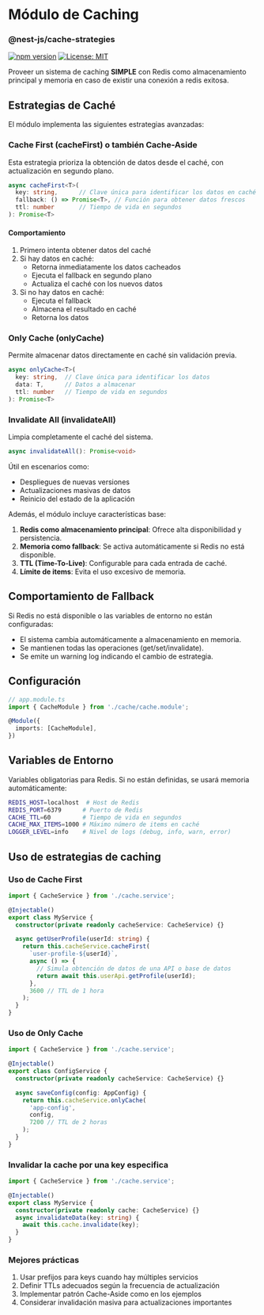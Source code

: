 # Módulo de Caching

### @nest-js/cache-strategies

[![npm version](https://img.shields.io/npm/v/@nest-js/cache-strategies.svg)](https://www.npmjs.com/package/@nest-js/cache-strategies)
[![License: MIT](https://img.shields.io/badge/License-MIT-yellow.svg)](https://opensource.org/licenses/MIT)


Proveer un sistema de caching <strong>SIMPLE</strong> con Redis como almacenamiento principal y memoria en caso de existir una conexión a redis exitosa.

## Estrategias de Caché
El módulo implementa las siguientes estrategias avanzadas:

### Cache First (cacheFirst) o también Cache-Aside
Esta estrategia prioriza la obtención de datos desde el caché, con actualización en segundo plano.

```typescript
async cacheFirst<T>(
  key: string,      // Clave única para identificar los datos en caché
  fallback: () => Promise<T>, // Función para obtener datos frescos
  ttl: number       // Tiempo de vida en segundos
): Promise<T>
```

#### Comportamiento
1. Primero intenta obtener datos del caché
2. Si hay datos en caché:
   - Retorna inmediatamente los datos cacheados
   - Ejecuta el fallback en segundo plano
   - Actualiza el caché con los nuevos datos
3. Si no hay datos en caché:
   - Ejecuta el fallback
   - Almacena el resultado en caché
   - Retorna los datos

### Only Cache (onlyCache)
Permite almacenar datos directamente en caché sin validación previa.

```typescript
async onlyCache<T>(
  key: string,  // Clave única para identificar los datos
  data: T,      // Datos a almacenar
  ttl: number   // Tiempo de vida en segundos
): Promise<T>
```

### Invalidate All (invalidateAll)
Limpia completamente el caché del sistema.

```typescript
async invalidateAll(): Promise<void>
```

Útil en escenarios como:
- Despliegues de nuevas versiones
- Actualizaciones masivas de datos
- Reinicio del estado de la aplicación

Además, el módulo incluye características base:
1. **Redis como almacenamiento principal**: Ofrece alta disponibilidad y persistencia.
2. **Memoria como fallback**: Se activa automáticamente si Redis no está disponible.
3. **TTL (Time-To-Live)**: Configurable para cada entrada de caché.
4. **Límite de items**: Evita el uso excesivo de memoria.

## Comportamiento de Fallback

Si Redis no está disponible o las variables de entorno no están configuradas:
- El sistema cambia automáticamente a almacenamiento en memoria.
- Se mantienen todas las operaciones (get/set/invalidate).
- Se emite un warning log indicando el cambio de estrategia.

## Configuración
```typescript
// app.module.ts
import { CacheModule } from './cache/cache.module';

@Module({
  imports: [CacheModule],
})
```

## Variables de Entorno
Variables obligatorias para Redis. Si no están definidas, se usará memoria automáticamente:

```bash
REDIS_HOST=localhost  # Host de Redis
REDIS_PORT=6379      # Puerto de Redis
CACHE_TTL=60         # Tiempo de vida en segundos
CACHE_MAX_ITEMS=1000 # Máximo número de items en caché
LOGGER_LEVEL=info    # Nivel de logs (debug, info, warn, error)
```

## Uso de estrategias de caching

### Uso de Cache First
```typescript
import { CacheService } from './cache.service';

@Injectable()
export class MyService {
  constructor(private readonly cacheService: CacheService) {}

  async getUserProfile(userId: string) {
    return this.cacheService.cacheFirst(
      `user-profile-${userId}`,
      async () => {
        // Simula obtención de datos de una API o base de datos
        return await this.userApi.getProfile(userId);
      },
      3600 // TTL de 1 hora
    );
  }
}
```

### Uso de Only Cache
```typescript
import { CacheService } from './cache.service';

@Injectable()
export class ConfigService {
  constructor(private readonly cacheService: CacheService) {}

  async saveConfig(config: AppConfig) {
    return this.cacheService.onlyCache(
      'app-config',
      config,
      7200 // TTL de 2 horas
    );
  }
}
```
### Invalidar la cache por una key especifica
```typescript
import { CacheService } from './cache.service';

@Injectable()
export class MyService {
  constructor(private readonly cache: CacheService) {}
  async invalidateData(key: string) {
    await this.cache.invalidate(key);
  }
}
```

### Mejores prácticas
1. Usar prefijos para keys cuando hay múltiples servicios
2. Definir TTLs adecuados según la frecuencia de actualización
3. Implementar patrón Cache-Aside como en los ejemplos
4. Considerar invalidación masiva para actualizaciones importantes
